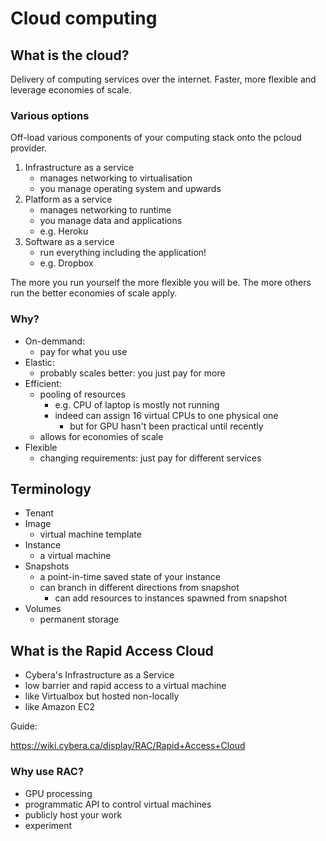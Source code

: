# Cloud computing

## What is the cloud?

Delivery of computing services over the internet.
Faster, more flexible and leverage economies of scale.

### Various options

Off-load various components of your computing stack onto the pcloud provider.

1. Infrastructure as a service
	* manages networking to virtualisation
	* you manage operating system and upwards
2. Platform as a service
	* manages networking to runtime
	* you manage data and applications
	* e.g. Heroku
3. Software as a service
	* run everything including the application!
	* e.g. Dropbox

The more you run yourself the more flexible you will be.
The more others run the better economies of scale apply.

### Why?

* On-demmand:
	* pay for what you use
* Elastic:
	* probably scales better: you just pay for more
* Efficient:
	* pooling of resources
		* e.g. CPU of laptop is mostly not running
		* indeed can assign 16 virtual CPUs to one physical one
			* but for GPU hasn't been practical until recently
	* allows for economies of scale
* Flexible
	* changing requirements: just pay for different services

## Terminology

* Tenant
* Image
	* virtual machine template
* Instance 
	* a virtual machine
* Snapshots
	* a point-in-time saved state of your instance
	* can branch in different directions from snapshot
		* can add resources to instances spawned from snapshot
* Volumes
	* permanent storage

## What is the Rapid Access Cloud

* Cybera's Infrastructure as a Service
* low barrier and rapid access to a virtual machine
* like Virtualbox but hosted non-locally
* like Amazon EC2

Guide:

https://wiki.cybera.ca/display/RAC/Rapid+Access+Cloud

### Why use RAC?

* GPU processing
* programmatic API to control virtual machines
* publicly host your work
* experiment













